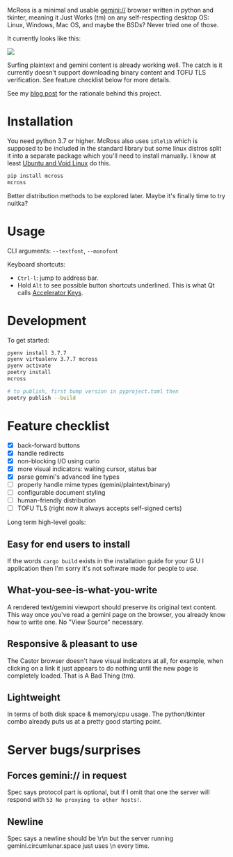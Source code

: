 McRoss is a minimal and usable [gemini://](https://gemini.circumlunar.space/)
browser written in python and tkinter, meaning it Just Works (tm) on any
self-respecting desktop OS: Linux, Windows, Mac OS, and maybe the BSDs?
Never tried one of those.

It currently looks like this:

![](https://junk.imnhan.com/mcross.png)

Surfing plaintext and gemini content is already working well. The catch is it
currently doesn't support downloading binary content and TOFU TLS verification.
See feature checklist below for more details.

See my [blog post][1] for the rationale behind this project.


# Installation

You need python 3.7 or higher. McRoss also uses `idlelib` which is supposed to
be included in the standard library but some linux distros split it into a
separate package which you'll need to install manually. I know at least [Ubuntu
and Void Linux][2] do this.

```sh
pip install mcross
mcross
```

Better distribution methods to be explored later.
Maybe it's finally time to try nuitka?

# Usage

CLI arguments: `--textfont`, `--monofont`

Keyboard shortcuts:

- `Ctrl-l`: jump to address bar.
- Hold `Alt` to see possible button shortcuts underlined. This is what Qt calls
  [Accelerator Keys](https://doc.qt.io/qt-5/accelerators.html).


# Development

To get started:

```sh
pyenv install 3.7.7
pyenv virtualenv 3.7.7 mcross
pyenv activate
poetry install
mcross

# to publish, first bump version in pyproject.toml then
poetry publish --build
```


# Feature checklist

- [x] back-forward buttons
- [x] handle redirects
- [x] non-blocking I/O using curio
- [x] more visual indicators: waiting cursor, status bar
- [x] parse gemini's advanced line types
- [ ] properly handle mime types (gemini/plaintext/binary)
- [ ] configurable document styling
- [ ] human-friendly distribution
- [ ] TOFU TLS (right now it always accepts self-signed certs)

Long term high-level goals:

## Easy for end users to install

If the words `cargo build` exists in the installation guide for your G U I
application then I'm sorry it's not software made for people to _use_.

## What-you-see-is-what-you-write

A rendered text/gemini viewport should preserve its original text content.
This way once you've read a gemini page on the browser, you already know how to
write one. No "View Source" necessary.

## Responsive & pleasant to use

The Castor browser doesn't have visual indicators at all, for example, when
clicking on a link it just appears to do nothing until the new page is
completely loaded. That is A Bad Thing (tm).

## Lightweight

In terms of both disk space & memory/cpu usage.
The python/tkinter combo already puts us at a pretty good starting point.

# Server bugs/surprises

## Forces gemini:// in request

Spec says protocol part is optional, but if I omit that one the server will
respond with `53 No proxying to other hosts!`.

## Newline

Spec says a newline should be \r\n but the server running
gemini.circumlunar.space just uses \n every time.

[1]: https://hi.imnhan.com/posts/introducing-mcross-a-minimal-gemini-browser/
[2]: https://todo.sr.ht/~nhanb/mcross/3
